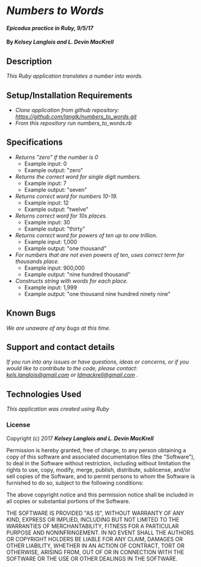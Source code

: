 # _Numbers to Words_

#### _Epicodus practice in Ruby, 9/5/17_

#### By _**Kelsey Langlois and L. Devin MacKrell**_

## Description

_This Ruby application translates a number into words._

## Setup/Installation Requirements

* _Clone application from github repository: https://github.com/langlk/numbers_to_words.git_
* _From this repository run numbers_to_words.rb_

## Specifications

* _Returns "zero" if the number is 0_
  * Example input: 0
  * Example output: "zero"
* _Returns the correct word for single digit numbers._
  * Example input: 7
  * Example output: "seven"
* _Returns correct word for numbers 10-19._
  * Example input: 12
  * Example output: "twelve"
* _Returns correct word for 10s places._
  * Example input: 30
  * Example output: "thirty"
* _Returns correct word for powers of ten up to one trillion._
  * Example input: 1,000
  * Example output: "one thousand"
* _For numbers that are not even powers of ten, uses correct term for thousands place._
  * Example input: 900,000
  * Example output: "nine hundred thousand"
* _Constructs string with words for each place._
  * Example input: 1,999
  * Example output: "one thousand nine hundred ninety nine"

## Known Bugs

_We are unaware of any bugs at this time._

## Support and contact details

_If you run into any issues or have questions, ideas or concerns, or if you would like to contribute to the code, please contact: kels.langlois@gmail.com or ldmackrell@gmail.com ._

## Technologies Used

_This application was created using Ruby_

### License

Copyright (c) 2017 **_Kelsey Langlois and L. Devin MacKrell_**

Permission is hereby granted, free of charge, to any person obtaining a copy
of this software and associated documentation files (the "Software"), to deal
in the Software without restriction, including without limitation the rights
to use, copy, modify, merge, publish, distribute, sublicense, and/or sell
copies of the Software, and to permit persons to whom the Software is
furnished to do so, subject to the following conditions:

The above copyright notice and this permission notice shall be included in all
copies or substantial portions of the Software.

THE SOFTWARE IS PROVIDED "AS IS", WITHOUT WARRANTY OF ANY KIND, EXPRESS OR
IMPLIED, INCLUDING BUT NOT LIMITED TO THE WARRANTIES OF MERCHANTABILITY,
FITNESS FOR A PARTICULAR PURPOSE AND NONINFRINGEMENT. IN NO EVENT SHALL THE
AUTHORS OR COPYRIGHT HOLDERS BE LIABLE FOR ANY CLAIM, DAMAGES OR OTHER
LIABILITY, WHETHER IN AN ACTION OF CONTRACT, TORT OR OTHERWISE, ARISING FROM,
OUT OF OR IN CONNECTION WITH THE SOFTWARE OR THE USE OR OTHER DEALINGS IN THE
SOFTWARE.
